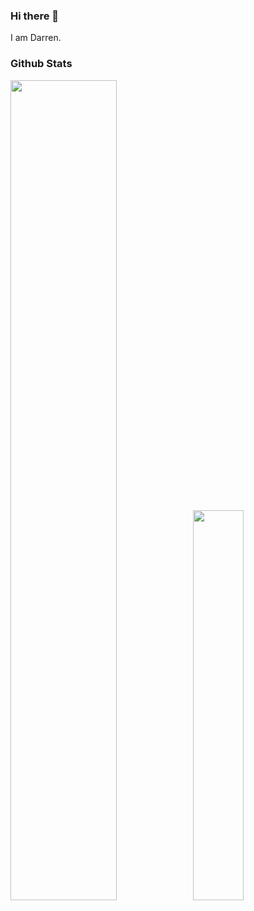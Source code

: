 ### Hi there 👋

<!--
**Darrenzzy/Darrenzzy** is a ✨ _special_ ✨ repository because its `README.md` (this file) appears on your GitHub profile.

Here are some ideas to get you started:

- 🔭 I’m currently working on ...
- 🌱 I’m currently learning ...
- 👯 I’m looking to collaborate on ...
- 🤔 I’m looking for help with ...
- 💬 Ask me about ...
- 📫 How to reach me: ...
- 😄 Pronouns: ...
- ⚡ Fun fact: ...
-->

I am Darren.

### Github Stats

<a href="https://github.com/Darrenzzy"><img src="https://github-readme-stats.vercel.app/api?username=Darrenzzy&show_icons=true&layout=compact&count_private=true&hide_title=true&theme=default" style="width: 58%; max-width: 58%; min-width: 58%;"><img src="https://github-readme-stats.vercel.app/api/top-langs/?username=Darrenzzy&layout=compact&count_private=true&theme=default" style="width: 40%; max-width: 40%; min-width: 40%;"></a>
